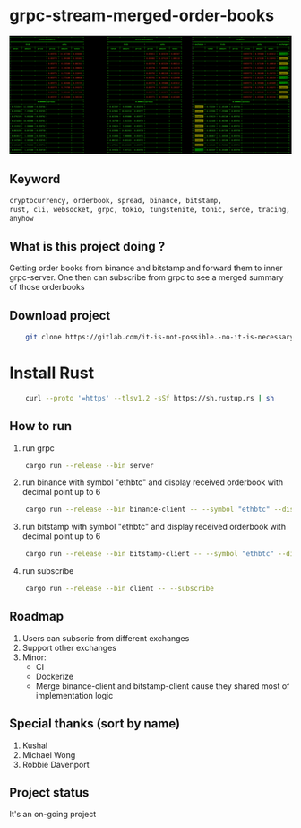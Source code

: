 # grpc-stream-merged-order-books

![image.png](./image.png)

## Keyword
```
cryptocurrency, orderbook, spread, binance, bitstamp,
rust, cli, websocket, grpc, tokio, tungstenite, tonic, serde, tracing, anyhow
```
## What is this project doing ?
Getting order books from binance and bitstamp and forward them to inner grpc-server. One then can subscribe from grpc to see a merged summary of those orderbooks 

## Download project
```bash
    git clone https://gitlab.com/it-is-not-possible.-no-it-is-necessary/grpc-stream-merged-order-books.git
```

# Install Rust
```bash
    curl --proto '=https' --tlsv1.2 -sSf https://sh.rustup.rs | sh
```

## How to run
1. run grpc
```bash
    cargo run --release --bin server 
```
2. run binance with symbol "ethbtc" and display received orderbook with decimal point up to 6  
```bash
    cargo run --release --bin binance-client -- --symbol "ethbtc" --display  -p 6
```
3. run bitstamp with symbol "ethbtc" and display received orderbook with decimal point up to 6  
```bash
    cargo run --release --bin bitstamp-client -- --symbol "ethbtc" --display  -p 6
```
4. run subscribe
```bash
    cargo run --release --bin client -- --subscribe 
```

## Roadmap
1. Users can subscrie from different exchanges
2. Support other exchanges
3. Minor:
    - CI
    - Dockerize
    - Merge binance-client and bitstamp-client cause they shared most of implementation logic

## Special thanks (sort by name)
1. Kushal
2. Michael Wong
3. Robbie Davenport 

## Project status
It's an on-going project
